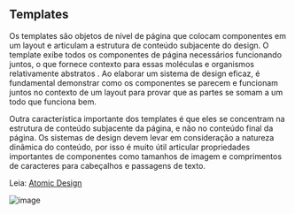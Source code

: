 ## Templates

Os templates são objetos de nível de página que colocam componentes em um layout e articulam a estrutura de conteúdo subjacente do design.
O template exibe todos os componentes de página necessários funcionando juntos, o que fornece contexto para essas moléculas e organismos relativamente abstratos . Ao elaborar um sistema de design eficaz, é fundamental demonstrar como os componentes se parecem e funcionam juntos no contexto de um layout para provar que as partes se somam a um todo que funciona bem.

Outra característica importante dos templates é que eles se concentram na estrutura de conteúdo subjacente da página, e não no conteúdo final da página. Os sistemas de design devem levar em consideração a natureza dinâmica do conteúdo, por isso é muito útil articular propriedades importantes de componentes como tamanhos de imagem e comprimentos de caracteres para cabeçalhos e passagens de texto.

Leia: [Atomic Design](https://atomicdesign.bradfrost.com/chapter-2/)

![image](https://user-images.githubusercontent.com/113141035/215097406-5c60a893-7f8b-43b9-aa87-32a1d9f42734.png)
